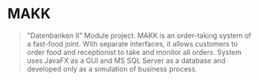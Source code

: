 # MAKK

> "Datenbanken II" Module project. MAKK is an 
> order-taking system of a fast-food joint. With 
> separate interfaces, it allows customers to 
> order food and receptionist to take and monitor
> all orders. System uses JavaFX as a GUI and MS 
> SQL Server as a database and developed only as
> a simulation of business process.